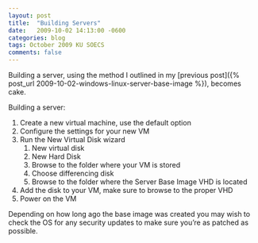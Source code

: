 ```yaml
---
layout: post
title:  "Building Servers"
date:   2009-10-02 14:13:00 -0600
categories: blog
tags: October 2009 KU SOECS
comments: false
---
```

Building a server, using the method I outlined in my [previous post]({% post_url 2009-10-02-windows-linux-server-base-image %}), becomes cake.

Building a server:

1. Create a new virtual machine, use the default option
2. Configure the settings for your new VM
3. Run the New Virtual Disk wizard
   1. New virtual disk
   2. New Hard Disk
   3. Browse to the folder where your VM is stored
   4. Choose differencing disk
   5. Browse to the folder where the Server Base Image VHD is located
4. Add the disk to your VM, make sure to browse to the proper VHD
5. Power on the VM

Depending on how long ago the base image was created you may wish to check the OS for any security updates to make sure you’re as patched as possible.
